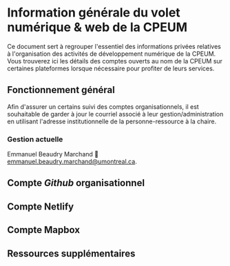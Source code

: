 # Information générale du volet numérique & web de la CPEUM

Ce document sert à regrouper l'essentiel des informations privées relatives à l'organisation des activités de développement numérique de la CPEUM.
Vous trouverez ici les détails des comptes ouverts au nom de la CPEUM sur certaines plateformes lorsque nécessaire pour profiter de leurs services.

## Fonctionnement général

Afin d'assurer un certains suivi des comptes organisationnels, il est souhaitable de garder à jour le courriel associé à leur gestion/administration en utilisant l'adresse institutionnelle de la personne-ressource à la chaire.

### Gestion actuelle

Emmanuel Beaudry Marchand
:email: <emmanuel.beaudry.marchand@umontreal.ca>.

## Compte _Github_ organisationnel

## Compte Netlify

## Compte Mapbox

## Ressources supplémentaires
